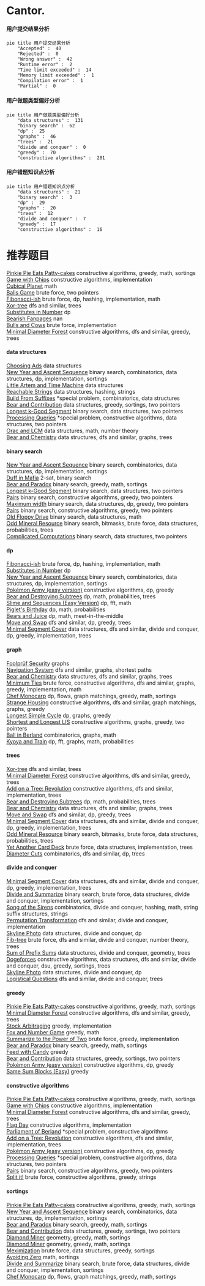 # Cantor.
<!-- tabs:start -->
#### **用户提交结果分析**

```mermaid
pie title 用户提交结果分析
    "Accepted" :  40
    "Rejected" :  0
    "Wrong answer" :  42
    "Runtime error" :  2
    "Time limit exceeded" :  14
    "Memory limit exceeded" :  1
    "Compilation error" :  1
    "Partial" :  0
```
#### **用户做题类型偏好分析**

```mermaid
pie title 用户做题类型偏好分析
    "data structures" :  131
    "binary search" :  62
    "dp" :  25
    "graphs" :  46
    "trees" :  21
    "divide and conquer" :  0
    "greedy" :  70
    "constructive algorithms" :  281
```
#### **用户错题知识点分析**

```mermaid
pie title 用户错题知识点分析
    "data structures" :  21
    "binary search" :  3
    "dp" :  29
    "graphs" :  20
    "trees" :  12
    "divide and conquer" :  7
    "greedy" :  17
    "constructive algorithms" :  16
```
<!-- tabs:end -->
# 推荐题目
[Pinkie Pie Eats Patty-cakes](http://codeforces.com/problemset/problem/1393/C)		constructive algorithms,
                        greedy,
                        math,
                        sortings		  
[Game with Chips](http://codeforces.com/problemset/problem/1327/C)		constructive algorithms,
                        implementation		  
[Cubical Planet](http://codeforces.com/problemset/problem/39/D)		math		  
[Balls Game](http://codeforces.com/problemset/problem/430/B)		brute force,
                        two pointers		  
[Fibonacci-ish](http://codeforces.com/problemset/problem/633/D)		brute force,
                        dp,
                        hashing,
                        implementation,
                        math		  
[Xor-tree](http://codeforces.com/problemset/problem/429/A)		dfs and similar,
                        trees		  
[Substitutes in Number](http://codeforces.com/problemset/problem/464/C)		dp		  
[Bearish Fanpages](http://codeforces.com/problemset/problem/643/D)		nan		  
[Bulls and Cows](http://codeforces.com/problemset/problem/63/C)		brute force,
                        implementation		  
[Minimal Diameter Forest](http://codeforces.com/problemset/problem/1092/E)		constructive algorithms,
                        dfs and similar,
                        greedy,
                        trees		  
<!-- tabs:start -->
#### **data structures**
[Choosing Ads](http://codeforces.com/problemset/problem/643/G)		data structures		  
[New Year and Ascent Sequence](http://codeforces.com/problemset/problem/1284/B)		binary search,
                        combinatorics,
                        data structures,
                        dp,
                        implementation,
                        sortings		  
[Little Artem and Time Machine](http://codeforces.com/problemset/problem/641/E)		data structures		  
[Reachable Strings](https://codeforces.com/contest/1321/problem/F)		data structures,
                        hashing,
                        strings		  
[Build From Suffixes](http://codeforces.com/problemset/problem/1488/H)		*special problem,
                        combinatorics,
                        data structures		  
[Bear and Contribution](http://codeforces.com/problemset/problem/639/D)		data structures,
                        greedy,
                        sortings,
                        two pointers		  
[Longest k-Good Segment](http://codeforces.com/problemset/problem/616/D)		binary search,
                        data structures,
                        two pointers		  
[Processing Queries](http://codeforces.com/problemset/problem/644/B)		*special problem,
                        constructive algorithms,
                        data structures,
                        two pointers		  
[Orac and LCM](http://codeforces.com/problemset/problem/1349/A)		data structures,
                        math,
                        number theory		  
[Bear and Chemistry](http://codeforces.com/problemset/problem/639/F)		data structures,
                        dfs and similar,
                        graphs,
                        trees		  
#### **binary search**
[New Year and Ascent Sequence](http://codeforces.com/problemset/problem/1284/B)		binary search,
                        combinatorics,
                        data structures,
                        dp,
                        implementation,
                        sortings		  
[Duff in Mafia](http://codeforces.com/problemset/problem/587/D)		2-sat,
                        binary search		  
[Bear and Paradox](http://codeforces.com/problemset/problem/639/E)		binary search,
                        greedy,
                        math,
                        sortings		  
[Longest k-Good Segment](http://codeforces.com/problemset/problem/616/D)		binary search,
                        data structures,
                        two pointers		  
[Pairs](http://codeforces.com/problemset/problem/1463/D)		binary search,
                        constructive algorithms,
                        greedy,
                        two pointers		  
[Maximum width](http://codeforces.com/problemset/problem/1492/C)		binary search,
                        data structures,
                        dp,
                        greedy,
                        two pointers		  
[Pairs](http://codeforces.com/problemset/problem/1463/D)		binary search,
                        constructive algorithms,
                        greedy,
                        two pointers		  
[Old Floppy Drive](http://codeforces.com/problemset/problem/1490/G)		binary search,
                        data structures,
                        math		  
[Odd Mineral Resource](http://codeforces.com/problemset/problem/1479/D)		binary search,
                        bitmasks,
                        brute force,
                        data structures,
                        probabilities,
                        trees		  
[Complicated Computations](http://codeforces.com/problemset/problem/1436/E)		binary search,
                        data structures,
                        two pointers		  
#### **dp**
[Fibonacci-ish](http://codeforces.com/problemset/problem/633/D)		brute force,
                        dp,
                        hashing,
                        implementation,
                        math		  
[Substitutes in Number](http://codeforces.com/problemset/problem/464/C)		dp		  
[New Year and Ascent Sequence](http://codeforces.com/problemset/problem/1284/B)		binary search,
                        combinatorics,
                        data structures,
                        dp,
                        implementation,
                        sortings		  
[Pokémon Army (easy version)](http://codeforces.com/problemset/problem/1420/C1)		constructive algorithms,
                        dp,
                        greedy		  
[Bear and Destroying Subtrees](http://codeforces.com/problemset/problem/643/E)		dp,
                        math,
                        probabilities,
                        trees		  
[Slime and Sequences (Easy Version)](http://codeforces.com/problemset/problem/1349/F1)		dp,
                        fft,
                        math		  
[Piglet's Birthday](http://codeforces.com/problemset/problem/248/E)		dp,
                        math,
                        probabilities		  
[Bears and Juice](http://codeforces.com/problemset/problem/643/F)		dp,
                        math,
                        meet-in-the-middle		  
[Move and Swap](http://codeforces.com/problemset/problem/1485/E)		dfs and similar,
                        dp,
                        greedy,
                        trees		  
[Minimal Segment Cover](http://codeforces.com/problemset/problem/1175/E)		data structures,
                        dfs and similar,
                        divide and conquer,
                        dp,
                        greedy,
                        implementation,
                        trees		  
#### **graph**
[Foolprüf Security](http://codeforces.com/problemset/problem/1267/F)		graphs		  
[Navigation System](http://codeforces.com/problemset/problem/1320/B)		dfs and similar,
                        graphs,
                        shortest paths		  
[Bear and Chemistry](http://codeforces.com/problemset/problem/639/F)		data structures,
                        dfs and similar,
                        graphs,
                        trees		  
[Minimum Ties](http://codeforces.com/problemset/problem/1487/C)		brute force,
                        constructive algorithms,
                        dfs and similar,
                        graphs,
                        greedy,
                        implementation,
                        math		  
[Chef Monocarp](http://codeforces.com/problemset/problem/1437/C)		dp,
                        flows,
                        graph matchings,
                        greedy,
                        math,
                        sortings		  
[Strange Housing](http://codeforces.com/problemset/problem/1470/D)		constructive algorithms,
                        dfs and similar,
                        graph matchings,
                        graphs,
                        greedy		  
[Longest Simple Cycle](http://codeforces.com/problemset/problem/1476/C)		dp,
                        graphs,
                        greedy		  
[Shortest and Longest LIS](http://codeforces.com/problemset/problem/1304/D)		constructive algorithms,
                        graphs,
                        greedy,
                        two pointers		  
[Ball in Berland](http://codeforces.com/problemset/problem/1475/C)		combinatorics,
                        graphs,
                        math		  
[Kyoya and Train](http://codeforces.com/problemset/problem/553/E)		dp,
                        fft,
                        graphs,
                        math,
                        probabilities		  
#### **trees**
[Xor-tree](http://codeforces.com/problemset/problem/429/A)		dfs and similar,
                        trees		  
[Minimal Diameter Forest](http://codeforces.com/problemset/problem/1092/E)		constructive algorithms,
                        dfs and similar,
                        greedy,
                        trees		  
[Add on a Tree: Revolution](https://codeforces.com/contest/1189/problem/D2)		constructive algorithms,
                        dfs and similar,
                        implementation,
                        trees		  
[Bear and Destroying Subtrees](http://codeforces.com/problemset/problem/643/E)		dp,
                        math,
                        probabilities,
                        trees		  
[Bear and Chemistry](http://codeforces.com/problemset/problem/639/F)		data structures,
                        dfs and similar,
                        graphs,
                        trees		  
[Move and Swap](http://codeforces.com/problemset/problem/1485/E)		dfs and similar,
                        dp,
                        greedy,
                        trees		  
[Minimal Segment Cover](http://codeforces.com/problemset/problem/1175/E)		data structures,
                        dfs and similar,
                        divide and conquer,
                        dp,
                        greedy,
                        implementation,
                        trees		  
[Odd Mineral Resource](http://codeforces.com/problemset/problem/1479/D)		binary search,
                        bitmasks,
                        brute force,
                        data structures,
                        probabilities,
                        trees		  
[Yet Another Card Deck](http://codeforces.com/problemset/problem/1511/C)		brute force,
                        data structures,
                        implementation,
                        trees		  
[Diameter Cuts](http://codeforces.com/problemset/problem/1499/F)		combinatorics,
                        dfs and similar,
                        dp,
                        trees		  
#### **divide and conquer**
[Minimal Segment Cover](http://codeforces.com/problemset/problem/1175/E)		data structures,
                        dfs and similar,
                        divide and conquer,
                        dp,
                        greedy,
                        implementation,
                        trees		  
[Divide and Summarize](http://codeforces.com/problemset/problem/1461/D)		binary search,
                        brute force,
                        data structures,
                        divide and conquer,
                        implementation,
                        sortings		  
[Song of the Sirens](http://codeforces.com/problemset/problem/1466/G)		combinatorics,
                        divide and conquer,
                        hashing,
                        math,
                        string suffix structures,
                        strings		  
[Permutation Transformation](http://codeforces.com/problemset/problem/1490/D)		dfs and similar,
                        divide and conquer,
                        implementation		  
[Skyline Photo](https://codeforces.com/contest/1483/problem/C)		data structures,
                        divide and conquer,
                        dp		  
[Fib-tree](http://codeforces.com/problemset/problem/1491/E)		brute force,
                        dfs and similar,
                        divide and conquer,
                        number theory,
                        trees		  
[Sum of Prefix Sums](http://codeforces.com/problemset/problem/1303/G)		data structures,
                        divide and conquer,
                        geometry,
                        trees		  
[Dogeforces](http://codeforces.com/problemset/problem/1494/D)		constructive algorithms,
                        data structures,
                        dfs and similar,
                        divide and conquer,
                        dsu,
                        greedy,
                        sortings,
                        trees		  
[Skyline Photo](http://codeforces.com/problemset/problem/1482/E)		data structures,
                        divide and conquer,
                        dp		  
[Logistical Questions](http://codeforces.com/problemset/problem/566/C)		dfs and similar,
                        divide and conquer,
                        trees		  
#### **greedy**
[Pinkie Pie Eats Patty-cakes](http://codeforces.com/problemset/problem/1393/C)		constructive algorithms,
                        greedy,
                        math,
                        sortings		  
[Minimal Diameter Forest](http://codeforces.com/problemset/problem/1092/E)		constructive algorithms,
                        dfs and similar,
                        greedy,
                        trees		  
[Stock Arbitraging](http://codeforces.com/problemset/problem/1150/A)		greedy,
                        implementation		  
[Fox and Number Game](http://codeforces.com/problemset/problem/389/A)		greedy,
                        math		  
[Summarize to the Power of Two](http://codeforces.com/problemset/problem/1005/C)		brute force,
                        greedy,
                        implementation		  
[Bear and Paradox](http://codeforces.com/problemset/problem/639/E)		binary search,
                        greedy,
                        math,
                        sortings		  
[Feed with Candy](http://codeforces.com/problemset/problem/436/A)		greedy		  
[Bear and Contribution](http://codeforces.com/problemset/problem/639/D)		data structures,
                        greedy,
                        sortings,
                        two pointers		  
[Pokémon Army (easy version)](http://codeforces.com/problemset/problem/1420/C1)		constructive algorithms,
                        dp,
                        greedy		  
[Same Sum Blocks (Easy)](http://codeforces.com/problemset/problem/1141/F1)		greedy		  
#### **constructive algorithms**
[Pinkie Pie Eats Patty-cakes](http://codeforces.com/problemset/problem/1393/C)		constructive algorithms,
                        greedy,
                        math,
                        sortings		  
[Game with Chips](http://codeforces.com/problemset/problem/1327/C)		constructive algorithms,
                        implementation		  
[Minimal Diameter Forest](http://codeforces.com/problemset/problem/1092/E)		constructive algorithms,
                        dfs and similar,
                        greedy,
                        trees		  
[Flag Day](http://codeforces.com/problemset/problem/357/B)		constructive algorithms,
                        implementation		  
[Parliament of Berland](http://codeforces.com/problemset/problem/644/A)		*special problem,
                        constructive algorithms		  
[Add on a Tree: Revolution](https://codeforces.com/contest/1189/problem/D2)		constructive algorithms,
                        dfs and similar,
                        implementation,
                        trees		  
[Pokémon Army (easy version)](http://codeforces.com/problemset/problem/1420/C1)		constructive algorithms,
                        dp,
                        greedy		  
[Processing Queries](http://codeforces.com/problemset/problem/644/B)		*special problem,
                        constructive algorithms,
                        data structures,
                        two pointers		  
[Pairs](http://codeforces.com/problemset/problem/1463/D)		binary search,
                        constructive algorithms,
                        greedy,
                        two pointers		  
[Split it!](http://codeforces.com/problemset/problem/1496/A)		brute force,
                        constructive algorithms,
                        greedy,
                        strings		  
#### **sortings**
[Pinkie Pie Eats Patty-cakes](http://codeforces.com/problemset/problem/1393/C)		constructive algorithms,
                        greedy,
                        math,
                        sortings		  
[New Year and Ascent Sequence](http://codeforces.com/problemset/problem/1284/B)		binary search,
                        combinatorics,
                        data structures,
                        dp,
                        implementation,
                        sortings		  
[Bear and Paradox](http://codeforces.com/problemset/problem/639/E)		binary search,
                        greedy,
                        math,
                        sortings		  
[Bear and Contribution](http://codeforces.com/problemset/problem/639/D)		data structures,
                        greedy,
                        sortings,
                        two pointers		  
[Diamond Miner](https://codeforces.com/contest/1496/problem/C)		geometry,
                        greedy,
                        math,
                        sortings		  
[Diamond Miner](http://codeforces.com/problemset/problem/1495/A)		geometry,
                        greedy,
                        math,
                        sortings		  
[Meximization](http://codeforces.com/problemset/problem/1497/A)		brute force,
                        data structures,
                        greedy,
                        sortings		  
[Avoiding Zero](http://codeforces.com/problemset/problem/1427/A)		math,
                        sortings		  
[Divide and Summarize](http://codeforces.com/problemset/problem/1461/D)		binary search,
                        brute force,
                        data structures,
                        divide and conquer,
                        implementation,
                        sortings		  
[Chef Monocarp](http://codeforces.com/problemset/problem/1437/C)		dp,
                        flows,
                        graph matchings,
                        greedy,
                        math,
                        sortings		  
<!-- tabs:end -->

